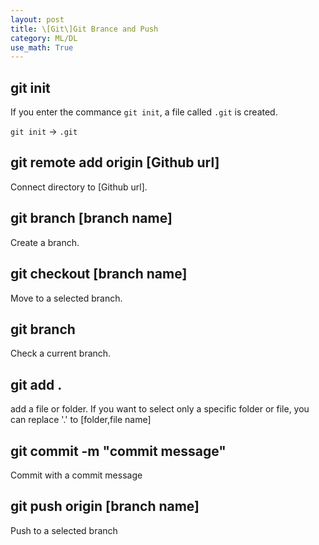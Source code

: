 ```yaml
---
layout: post
title: \[Git\]Git Brance and Push
category: ML/DL
use_math: True
---
```


## git init

If you enter the commance `git init`, a file called `.git` is created.

`git init` -> `.git`

## git remote add origin \[Github url\]

Connect directory to \[Github url\].

## git branch \[branch name\]

Create a branch.

## git checkout \[branch name\]

Move to a selected branch.

## git branch

Check a current branch.

## git add .

add a file or folder. If you want to select only a specific folder or file, you can replace '.' to \[folder,file name\]

## git commit -m "commit message"

Commit with a commit message

## git push origin \[branch name\]

Push to a selected branch